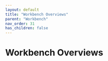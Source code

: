 ```yaml
---
layout: default
title: "Workbench Overviews"
parent: "Workbench"
nav_order: 31
has_children: false
---
```

# Workbench Overviews

